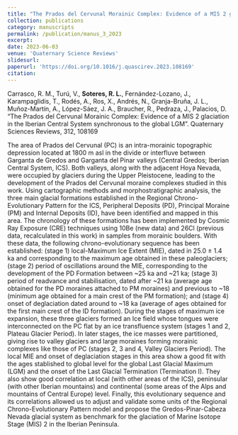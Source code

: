 ```yaml
---
title: "The Prados del Cervunal Morainic Complex: Evidence of a MIS 2 glaciation in the Iberian Central System synchronous to the global LGM"
collection: publications
category: manuscripts
permalink: /publication/manus_3_2023
excerpt:
date: 2023-06-03
venue: 'Quaternary Science Reviews'
slidesurl: 
paperurl: 'https://doi.org/10.1016/j.quascirev.2023.108169'
citation: 
---
```


Carrasco, R. M., Turú, V., **Soteres, R. L.**, Fernández-Lozano, J., Karampaglidis, T., Rodés, A., Ros, X., Andrés, N., Granja-Bruña, J. L., Muñoz-Martín, A., López-Sáez, J. A., Braucher, R., Pedraza, J., Palacios, D. “The Prados del Cervunal Morainic Complex: Evidence of a MIS 2 glaciation in the Iberian Central System synchronous to the global LGM”. Quaternary Sciences Reviews, 312, 108169

The area of Prados del Cervunal (PC) is an intra-morainic topographic depression located at 1800 m asl in
the divide or interfluve between Garganta de Gredos and Garganta del Pinar valleys (Central Gredos;
Iberian Central System, ICS). Both valleys, along with the adjacent Hoya Nevada, were occupied by
glaciers during the Upper Pleistocene, leading to the development of the Prados del Cervunal moraine
complexes studied in this work. Using cartographic methods and morphostratigraphic analysis, the three
main glacial formations established in the Regional Chrono-Evolutionary Pattern for the ICS, Peripheral
Deposits (PD), Principal Moraine (PM) and Internal Deposits (ID), have been identified and mapped in
this area. The chronology of these formations has been implemented by Cosmic Ray Exposure (CRE)
techniques using 10Be (new data) and 26Cl (previous data, recalculated in this work) in samples from
morainic boulders. With these data, the following chrono-evolutionary sequence has been established:
(stage 1) local-Maximum Ice Extent (MIE), dated in 25.0 ± 1.4 ka and corresponding to the maximum age
obtained in these paleoglaciers; (stage 2) period of oscillations around the MIE, corresponding to the
development of the PD Formation between ~25 ka and ~21 ka; (stage 3) period of readvance and stabilisation,
dated after ~21 ka (average age obtained for the PD moraines attached to PM moraines) and
previous to ~18 (minimum age obtained for a main crest of the PM formation); and (stage 4) onset of
deglaciation dated around to ~18 ka (average of ages obtained for the first main crest of the ID formation).
During the stages of maximum ice expansion, these three glaciers formed an Ice field whose
tongues were interconnected on the PC flat by an ice transfluence system (stages 1 and 2, Plateau Glacier
Period). In later stages, the ice masses were partitioned, giving rise to valley glaciers and large moraines
forming morainic complexes like those of PC (stages 2, 3 and 4, Valley Glaciers Period). The local MIE and
onset of deglaciation stages in this area show a good fit with the ages stablished to global level for the
global Last Glacial Maximum (LGM) and the onset of the Last Glacial Termination (Termination I). They
also show good correlation at local (with other areas of the ICS), peninsular (with other Iberian mountains)
and continental (some areas of the Alps and mountains of Central Europe) level. Finally, this
evolutionary sequence and its correlations allowed us to adjust and validate some units of the Regional 
Chrono-Evolutionary Pattern model and propose the Gredos-Pinar-Cabeza Nevada glacial system as benchmark for the glaciation of Marine Isotope Stage (MIS) 2 in the Iberian Peninsula.
